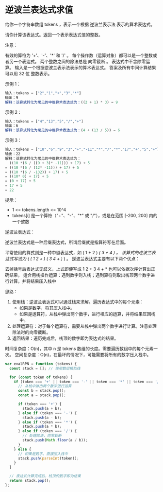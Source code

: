 # 逆波兰表达式求值

给你一个字符串数组 tokens ，表示一个根据 逆波兰表示法 表示的算术表达式。

请你计算该表达式。返回一个表示表达式值的整数。

注意：

有效的算符为 '+'、'-'、'\*' 和 '/' 。
每个操作数（运算对象）都可以是一个整数或者另一个表达式。
两个整数之间的除法总是 向零截断 。
表达式中不含除零运算。
输入是一个根据逆波兰表示法表示的算术表达式。
答案及所有中间计算结果可以用 32 位 整数表示。

示例 1：

```javascript
输入：tokens = ["2","1","+","3","*"]
输出：9
解释：该算式转化为常见的中缀算术表达式为：((2 + 1) * 3) = 9
```

示例 2：

```javascript
输入：tokens = ["4","13","5","/","+"]
输出：6
解释：该算式转化为常见的中缀算术表达式为：(4 + (13 / 5)) = 6
```

示例 3：

```javascript
输入：tokens = ["10","6","9","3","+","-11","*","/","*","17","+","5","+"]
输出：22
解释：该算式转化为常见的中缀算术表达式为：
  ((10 *(6 / ((9 + 3)* -11))) + 17) + 5
= ((10 *(6 / (12* -11))) + 17) + 5
= ((10 *(6 / -132)) + 17) + 5
= ((10* 0) + 17) + 5
= (0 + 17) + 5
= 17 + 5
= 22
```

提示：

- 1 <= tokens.length <= 10^4
- tokens[i] 是一个算符（"+"、"-"、"\*" 或 "/"），或是在范围 [-200, 200] 内的一个整数

逆波兰表达式：

逆波兰表达式是一种后缀表达式，所谓后缀就是指算符写在后面。

平常使用的算式则是一种中缀表达式，如 ( 1 + 2 ) _( 3 + 4 ) 。
该算式的逆波兰表达式写法为 ( ( 1 2 + ) ( 3 4 + )_ ) 。
逆波兰表达式主要有以下两个优点：

去掉括号后表达式无歧义，上式即便写成 1 2 + 3 4 + \* 也可以依据次序计算出正确结果。
适合用栈操作运算：遇到数字则入栈；遇到算符则取出栈顶两个数字进行计算，并将结果压入栈中

思路：

1. 使用栈：逆波兰表达式可以通过栈来求解。遍历表达式中的每个元素：
   - 如果是数字，将其压入栈中。
   - 如果是运算符，从栈中弹出两个数字，进行相应的运算，并将结果压回栈中。
2. 处理运算符：对于每个运算符，需要从栈中弹出两个数字进行计算。注意处理除法时的向零截断。
3. 返回结果：遍历完成后，栈顶的数字即为表达式的结果。

时间复杂度：O(n)，其中 n 是 tokens 数组的长度。需要遍历数组中的每个元素一次。
空间复杂度：O(n)，在最坏的情况下，可能需要将所有的数字压入栈中。

```javascript
var evalRPN = function (tokens) {
  const stack = []; // 使用数组模拟栈

  for (const token of tokens) {
    if (token === '+' || token === '-' || token === '*' || token === '/') {
      // 从栈中弹出两个数字进行运算
      const b = stack.pop();
      const a = stack.pop();

      if (token === '+') {
        stack.push(a + b);
      } else if (token === '-') {
        stack.push(a - b);
      } else if (token === '*') {
        stack.push(a * b);
      } else if (token === '/') {
        // 处理除法，向零截断
        stack.push(Math.floor(a / b));
      }
    } else {
      // 如果是数字，直接压入栈中
      stack.push(parseInt(token));
    }
  }

  // 表达式计算完成后，栈顶的数字即为结果
  return stack.pop();
};
```
